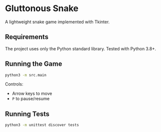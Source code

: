 # Gluttonous Snake

A lightweight snake game implemented with Tkinter.

## Requirements

The project uses only the Python standard library. Tested with Python 3.8+.

## Running the Game

```bash
python3 -m src.main
```

Controls:

- Arrow keys to move
- `P` to pause/resume

## Running Tests

```bash
python3 -m unittest discover tests
```
